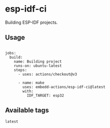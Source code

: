 # esp-idf-ci

Building ESP-IDF projects.

## Usage

```

jobs:      
  build:
    name: Building project
    runs-on: ubuntu-latest
    steps:
      - uses: actions/checkout@v3
        
      - name: make   
        uses: embedd-actions/esp-idf-ci@latest
        with: 
          IDF_TARGET: esp32

```

## Available tags

```
latest
```
